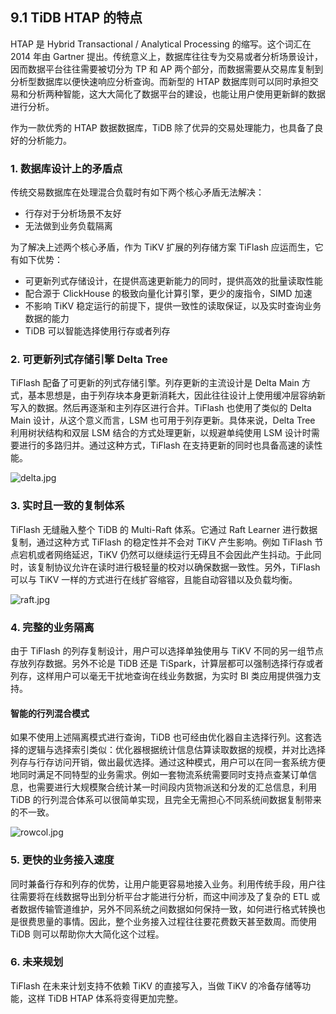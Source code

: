 ## 9.1 TiDB HTAP 的特点
HTAP 是 Hybrid Transactional / Analytical Processing 的缩写。这个词汇在 2014 年由 Gartner 提出。传统意义上，数据库往往专为交易或者分析场景设计，因而数据平台往往需要被切分为 TP 和 AP 两个部分，而数据需要从交易库复制到分析型数据库以便快速响应分析查询。而新型的 HTAP 数据库则可以同时承担交易和分析两种智能，这大大简化了数据平台的建设，也能让用户使用更新鲜的数据进行分析。

作为一款优秀的 HTAP 数据数据库，TiDB 除了优异的交易处理能力，也具备了良好的分析能力。

### 1. 数据库设计上的矛盾点
传统交易数据库在处理混合负载时有如下两个核心矛盾无法解决：

* 行存对于分析场景不友好
* 无法做到业务负载隔离

为了解决上述两个核心矛盾，作为 TiKV 扩展的列存储方案 TiFlash 应运而生，它有如下优势：

* 可更新列式存储设计，在提供高速更新能力的同时，提供高效的批量读取性能
* 配合源于 ClickHouse 的极致向量化计算引擎，更少的废指令，SIMD 加速
* 不影响 TiKV 稳定运行的前提下，提供一致性的读取保证，以及实时查询业务数据的能力
* TiDB 可以智能选择使用行存或者列存

### 2. 可更新列式存储引擎 Delta Tree
TiFlash 配备了可更新的列式存储引擎。列存更新的主流设计是 Delta Main 方式，基本思想是，由于列存块本身更新消耗大，因此往往设计上使用缓冲层容纳新写入的数据。然后再逐渐和主列存区进行合并。TiFlash 也使用了类似的 Delta Main 设计，从这个意义而言，LSM 也可用于列存更新。具体来说，Delta Tree 利用树状结构和双层 LSM 结合的方式处理更新，以规避单纯使用 LSM 设计时需要进行的多路归并。通过这种方式，TiFlash 在支持更新的同时也具备高速的读性能。

![delta.jpg](res/session1/chapter9/htap/delta.jpg)

### 3. 实时且一致的复制体系
TiFlash 无缝融入整个 TiDB 的 Multi-Raft 体系。它通过 Raft Learner 进行数据复制，通过这种方式 TiFlash 的稳定性并不会对 TiKV 产生影响。例如 TiFlash 节点宕机或者网络延迟，TiKV 仍然可以继续运行无碍且不会因此产生抖动。于此同时，该复制协议允许在读时进行极轻量的校对以确保数据一致性。另外，TiFlash 可以与 TiKV 一样的方式进行在线扩容缩容，且能自动容错以及负载均衡。

![raft.jpg](res/session1/chapter9/htap/raft.jpg)


### 4. 完整的业务隔离
由于 TiFlash 的列存复制设计，用户可以选择单独使用与 TiKV 不同的另一组节点存放列存数据。另外不论是 TiDB 还是 TiSpark，计算层都可以强制选择行存或者列存，这样用户可以毫无干扰地查询在线业务数据，为实时 BI 类应用提供强力支持。

#### 智能的行列混合模式
如果不使用上述隔离模式进行查询，TiDB 也可经由优化器自主选择行列。这套选择的逻辑与选择索引类似：优化器根据统计信息估算读取数据的规模，并对比选择列存与行存访问开销，做出最优选择。通过这种模式，用户可以在同一套系统方便地同时满足不同特型的业务需求。例如一套物流系统需要同时支持点查某订单信息，也需要进行大规模聚合统计某一时间段内货物派送和分发的汇总信息，利用 TiDB 的行列混合体系可以很简单实现，且完全无需担心不同系统间数据复制带来的不一致。

![rowcol.jpg](res/session1/chapter9/htap/rowcol.jpg)

### 5. 更快的业务接入速度
同时兼备行存和列存的优势，让用户能更容易地接入业务。利用传统手段，用户往往需要将在线数据导出到分析平台才能进行分析，而这中间涉及了复杂的 ETL 或者数据传输管道维护，另外不同系统之间数据如何保持一致，如何进行格式转换也是很费思量的事情。因此，整个业务接入过程往往要花费数天甚至数周。而使用 TiDB 则可以帮助你大大简化这个过程。

### 6. 未来规划
TiFlash 在未来计划支持不依赖 TiKV 的直接写入，当做 TiKV 的冷备存储等功能，这样 TiDB HTAP 体系将变得更加完整。

